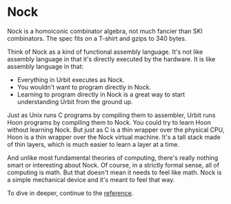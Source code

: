 # Nock

Nock is a homoiconic combinator algebra, not much fancier than SKI combinators.
The spec fits on a T-shirt and gzips to 340 bytes. 

Think of Nock as a kind of functional assembly language. It's not like assembly
language in that it's directly executed by the hardware. It is like assembly
language in that:

- Everything in Urbit executes as Nock.
- You wouldn't want to program directly in Nock.
- Learning to program directly in Nock is a great way to start understanding Urbit from the ground up.

Just as Unix runs C programs by compiling them to assembler, Urbit runs Hoon
programs by compiling them to Nock. You could try to learn Hoon without learning Nock. But just as C is a thin wrapper over the physical CPU, Hoon is a thin wrapper over the Nock virtual machine. It's a tall stack made of thin layers, which is much easier to learn a layer at a time.

And unlike most fundamental theories of computing, there's really nothing smart
or interesting about Nock. Of course, in a strictly formal sense, all of
computing is math. But that doesn't mean it needs to feel like math. Nock is a
simple mechanical device and it's meant to feel that way.

To dive in deeper, continue to the [reference](doc/nock/reference).